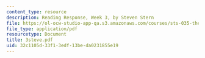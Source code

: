 ```yaml
---
content_type: resource
description: Reading Response, Week 3, by Steven Stern
file: https://ol-ocw-studio-app-qa.s3.amazonaws.com/courses/sts-035-the-history-of-computing-spring-2004/32c1105d33f13edf13beda0231855e19_3steve.pdf
file_type: application/pdf
resourcetype: Document
title: 3steve.pdf
uid: 32c1105d-33f1-3edf-13be-da0231855e19
---
```


